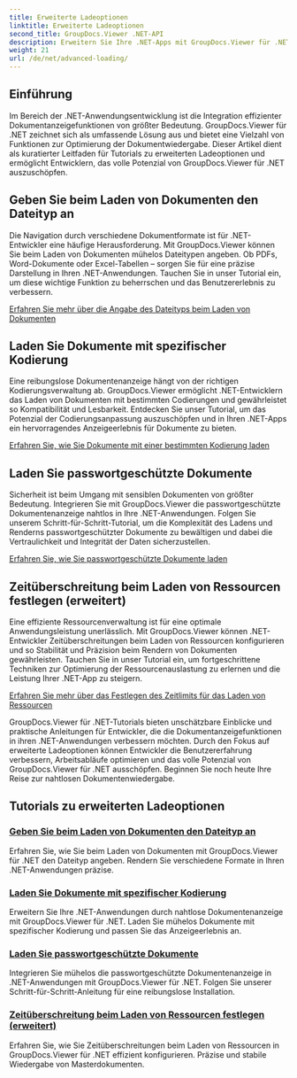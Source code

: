 ```yaml
---
title: Erweiterte Ladeoptionen
linktitle: Erweiterte Ladeoptionen
second_title: GroupDocs.Viewer .NET-API
description: Erweitern Sie Ihre .NET-Apps mit GroupDocs.Viewer für .NET-Tutorials. Erfahren Sie, wie Sie Dateitypen angeben, Codierungen verwalten, passwortgeschützte Dokumente laden und vieles mehr.
weight: 21
url: /de/net/advanced-loading/
---
```

## Einführung

Im Bereich der .NET-Anwendungsentwicklung ist die Integration effizienter Dokumentanzeigefunktionen von größter Bedeutung. GroupDocs.Viewer für .NET zeichnet sich als umfassende Lösung aus und bietet eine Vielzahl von Funktionen zur Optimierung der Dokumentwiedergabe. Dieser Artikel dient als kuratierter Leitfaden für Tutorials zu erweiterten Ladeoptionen und ermöglicht Entwicklern, das volle Potenzial von GroupDocs.Viewer für .NET auszuschöpfen.

## Geben Sie beim Laden von Dokumenten den Dateityp an
Die Navigation durch verschiedene Dokumentformate ist für .NET-Entwickler eine häufige Herausforderung. Mit GroupDocs.Viewer können Sie beim Laden von Dokumenten mühelos Dateitypen angeben. Ob PDFs, Word-Dokumente oder Excel-Tabellen – sorgen Sie für eine präzise Darstellung in Ihren .NET-Anwendungen. Tauchen Sie in unser Tutorial ein, um diese wichtige Funktion zu beherrschen und das Benutzererlebnis zu verbessern.

[Erfahren Sie mehr über die Angabe des Dateityps beim Laden von Dokumenten](./specify-file-type/)

## Laden Sie Dokumente mit spezifischer Kodierung
Eine reibungslose Dokumentenanzeige hängt von der richtigen Kodierungsverwaltung ab. GroupDocs.Viewer ermöglicht .NET-Entwicklern das Laden von Dokumenten mit bestimmten Codierungen und gewährleistet so Kompatibilität und Lesbarkeit. Entdecken Sie unser Tutorial, um das Potenzial der Codierungsanpassung auszuschöpfen und in Ihren .NET-Apps ein hervorragendes Anzeigeerlebnis für Dokumente zu bieten.

[Erfahren Sie, wie Sie Dokumente mit einer bestimmten Kodierung laden](./load-documents-encoding/)

## Laden Sie passwortgeschützte Dokumente
Sicherheit ist beim Umgang mit sensiblen Dokumenten von größter Bedeutung. Integrieren Sie mit GroupDocs.Viewer die passwortgeschützte Dokumentenanzeige nahtlos in Ihre .NET-Anwendungen. Folgen Sie unserem Schritt-für-Schritt-Tutorial, um die Komplexität des Ladens und Renderns passwortgeschützter Dokumente zu bewältigen und dabei die Vertraulichkeit und Integrität der Daten sicherzustellen.

[Erfahren Sie, wie Sie passwortgeschützte Dokumente laden](./load-password-protected-document/)

## Zeitüberschreitung beim Laden von Ressourcen festlegen (erweitert)
Eine effiziente Ressourcenverwaltung ist für eine optimale Anwendungsleistung unerlässlich. Mit GroupDocs.Viewer können .NET-Entwickler Zeitüberschreitungen beim Laden von Ressourcen konfigurieren und so Stabilität und Präzision beim Rendern von Dokumenten gewährleisten. Tauchen Sie in unser Tutorial ein, um fortgeschrittene Techniken zur Optimierung der Ressourcenauslastung zu erlernen und die Leistung Ihrer .NET-App zu steigern.

[Erfahren Sie mehr über das Festlegen des Zeitlimits für das Laden von Ressourcen](./set-resource-loading-timeout/)

GroupDocs.Viewer für .NET-Tutorials bieten unschätzbare Einblicke und praktische Anleitungen für Entwickler, die die Dokumentanzeigefunktionen in ihren .NET-Anwendungen verbessern möchten. Durch den Fokus auf erweiterte Ladeoptionen können Entwickler die Benutzererfahrung verbessern, Arbeitsabläufe optimieren und das volle Potenzial von GroupDocs.Viewer für .NET ausschöpfen. Beginnen Sie noch heute Ihre Reise zur nahtlosen Dokumentenwiedergabe.
## Tutorials zu erweiterten Ladeoptionen
### [Geben Sie beim Laden von Dokumenten den Dateityp an](./specify-file-type/)
Erfahren Sie, wie Sie beim Laden von Dokumenten mit GroupDocs.Viewer für .NET den Dateityp angeben. Rendern Sie verschiedene Formate in Ihren .NET-Anwendungen präzise.
### [Laden Sie Dokumente mit spezifischer Kodierung](./load-documents-encoding/)
Erweitern Sie Ihre .NET-Anwendungen durch nahtlose Dokumentenanzeige mit GroupDocs.Viewer für .NET. Laden Sie mühelos Dokumente mit spezifischer Kodierung und passen Sie das Anzeigeerlebnis an.
### [Laden Sie passwortgeschützte Dokumente](./load-password-protected-document/)
Integrieren Sie mühelos die passwortgeschützte Dokumentenanzeige in .NET-Anwendungen mit GroupDocs.Viewer für .NET. Folgen Sie unserer Schritt-für-Schritt-Anleitung für eine reibungslose Installation.
### [Zeitüberschreitung beim Laden von Ressourcen festlegen (erweitert)](./set-resource-loading-timeout/)
Erfahren Sie, wie Sie Zeitüberschreitungen beim Laden von Ressourcen in GroupDocs.Viewer für .NET effizient konfigurieren. Präzise und stabile Wiedergabe von Masterdokumenten.